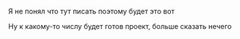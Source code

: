 Я не понял что тут писать поэтому будет это вот 

Ну к какому-то числу будет готов проект, больше сказать нечего
